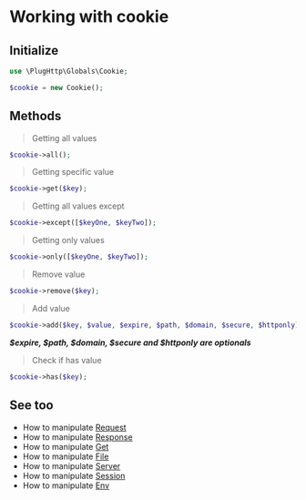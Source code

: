 # Working with cookie

## Initialize
```php
use \PlugHttp\Globals\Cookie;

$cookie = new Cookie();
```

## Methods

>  Getting all values
```php
$cookie->all();
```

> Getting specific value
```php
$cookie->get($key);
```

> Getting all values except
```php
$cookie->except([$keyOne, $keyTwo]);
```

> Getting only values
```php
$cookie->only([$keyOne, $keyTwo]);
```

> Remove value
```php
$cookie->remove($key);
```

> Add value
```php
$cookie->add($key, $value, $expire, $path, $domain, $secure, $httponly);
```
***$expire, $path, $domain, $secure and $httponly are optionals***

> Check if has value
```php
$cookie->has($key);
```

## See too
* How to manipulate [Request](request.md)
* How to manipulate [Response](response.md)
* How to manipulate [Get](get.md)
* How to manipulate [File](file.md)
* How to manipulate [Server](server.md)
* How to manipulate [Session](session.md)
* How to manipulate [Env](env.md)